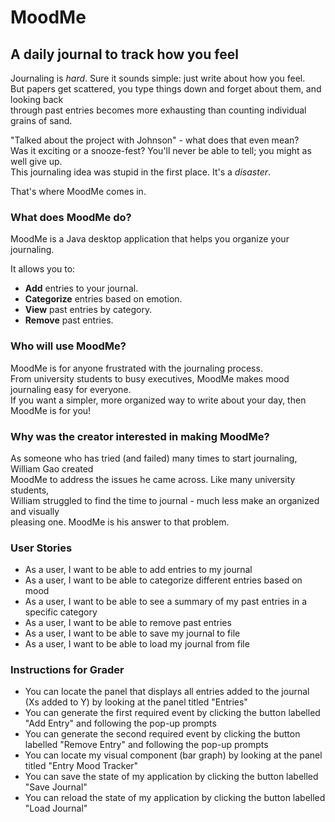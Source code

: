 # MoodMe  
## A daily journal to track how you feel

Journaling is *hard*.  Sure it sounds simple: just write about how you feel.  
But papers get scattered, you type things down and forget about them, and looking back   
through past entries becomes more exhausting than counting individual grains of sand.  

"Talked about the project with Johnson" - what does that even mean?  
Was it exciting or a snooze-fest?  You'll never be able to tell; you might as well give up.  
This journaling idea was stupid in the first place.  It's a *disaster*.

That's where MoodMe comes in.

### What does MoodMe do?

MoodMe is a Java desktop application that helps you organize your journaling.  

It allows you to:
- **Add** entries to your journal.
- **Categorize** entries based on emotion.
- **View** past entries by category.
- **Remove** past entries.

### Who will use MoodMe?

MoodMe is for anyone frustrated with the journaling process.  
From university students to busy executives, MoodMe makes mood journaling easy for everyone.  
If you want a simpler, more organized way to write about your day, then MoodMe is for you!

### Why was the creator interested in making MoodMe?

As someone who has tried (and failed) many times to start journaling, William Gao created  
MoodMe to address the issues he came across.  Like many university students,  
William struggled to find the time to journal - much less make an organized and visually  
pleasing one.  MoodMe is his answer to that problem.

### User Stories
- As a user, I want to be able to add entries to my journal
- As a user, I want to be able to categorize different entries based on mood
- As a user, I want to be able to see a summary of my past entries in a specific category
- As a user, I want to be able to remove past entries
- As a user, I want to be able to save my journal to file
- As a user, I want to be able to load my journal from file

### Instructions for Grader
- You can locate the panel that displays all entries added to the journal (Xs added to Y) by looking
at the panel titled "Entries"
- You can generate the first required event by clicking the button labelled "Add Entry" 
and following the pop-up prompts
- You can generate the second required event by clicking the button labelled "Remove Entry"
and following the pop-up prompts
- You can locate my visual component (bar graph) by looking at the panel titled "Entry Mood Tracker"
- You can save the state of my application by clicking the button labelled "Save Journal"
- You can reload the state of my application by clicking the button labelled "Load Journal"
